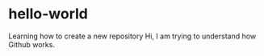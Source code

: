 # hello-world
Learning how to create a new repository
Hi, I am trying to understand how Github works.
